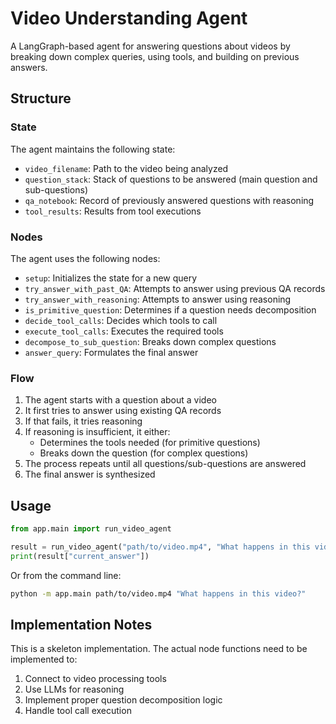 # Video Understanding Agent

A LangGraph-based agent for answering questions about videos by breaking down complex queries, using tools, and building on previous answers.

## Structure

### State

The agent maintains the following state:
- `video_filename`: Path to the video being analyzed
- `question_stack`: Stack of questions to be answered (main question and sub-questions)
- `qa_notebook`: Record of previously answered questions with reasoning
- `tool_results`: Results from tool executions

### Nodes

The agent uses the following nodes:
- `setup`: Initializes the state for a new query
- `try_answer_with_past_QA`: Attempts to answer using previous QA records
- `try_answer_with_reasoning`: Attempts to answer using reasoning
- `is_primitive_question`: Determines if a question needs decomposition
- `decide_tool_calls`: Decides which tools to call
- `execute_tool_calls`: Executes the required tools
- `decompose_to_sub_question`: Breaks down complex questions
- `answer_query`: Formulates the final answer

### Flow

1. The agent starts with a question about a video
2. It first tries to answer using existing QA records
3. If that fails, it tries reasoning
4. If reasoning is insufficient, it either:
   - Determines the tools needed (for primitive questions)
   - Breaks down the question (for complex questions)
5. The process repeats until all questions/sub-questions are answered
6. The final answer is synthesized

## Usage

```python
from app.main import run_video_agent

result = run_video_agent("path/to/video.mp4", "What happens in this video?")
print(result["current_answer"])
```

Or from the command line:

```bash
python -m app.main path/to/video.mp4 "What happens in this video?"
```

## Implementation Notes

This is a skeleton implementation. The actual node functions need to be implemented to:
1. Connect to video processing tools
2. Use LLMs for reasoning
3. Implement proper question decomposition logic
4. Handle tool call execution 